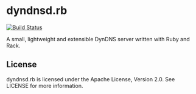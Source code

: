 # dyndnsd.rb

[![Build Status](https://travis-ci.org/cmur2/dyndnsd.png)](https://travis-ci.org/cmur2/dyndnsd)

A small, lightweight and extensible DynDNS server written with Ruby and Rack.



## License

dyndnsd.rb is licensed under the Apache License, Version 2.0. See LICENSE for more information.
